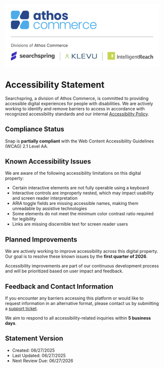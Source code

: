 ![Logo of Searchspring, a division of Athos Commerce](../images/division-of-athos.png)

# Accessibility Statement

Searchspring, a division of Athos Commerce, is committed to providing accessible digital experiences for people with disabilities. We are actively working to identify and remove barriers to access in accordance with recognized accessibility standards and our internal [Accessibility Policy](https://athoscommerce.com/wp-content/uploads/2025/06/Athos-Commerce-Accessibility-Policy.pdf).

## Compliance Status

Snap is **partially compliant** with the Web Content Accessibility Guidelines (WCAG) 2.1 Level AA.

## Known Accessibility Issues

We are aware of the following accessibility limitations on this digital property:

* Certain interactive elements are not fully operable using a keyboard  
* Interactive controls are improperly nested, which may impact usability and screen reader interpretation  
* ARIA toggle fields are missing accessible names, making them unreadable by assistive technologies  
* Some elements do not meet the minimum color contrast ratio required for legibility  
* Links are missing discernible text for screen reader users

## Planned Improvements

We are actively working to improve accessibility across this digital property. Our goal is to resolve these known issues by the **first quarter of 2026**.

Accessibility improvements are part of our continuous development process and will be prioritized based on user impact and feedback.

## Feedback and Contact Information

If you encounter any barriers accessing this platform or would like to request information in an alternative format, please contact us by submitting a [support ticket](https://help.searchspring.net/hc/en-us/requests/new).

We aim to respond to all accessibility-related inquiries within **5 business days**.

## Statement Version

* Created: 06/27/2025  
* Last Updated: 06/27/2025  
* Next Review Due: 06/27/2026